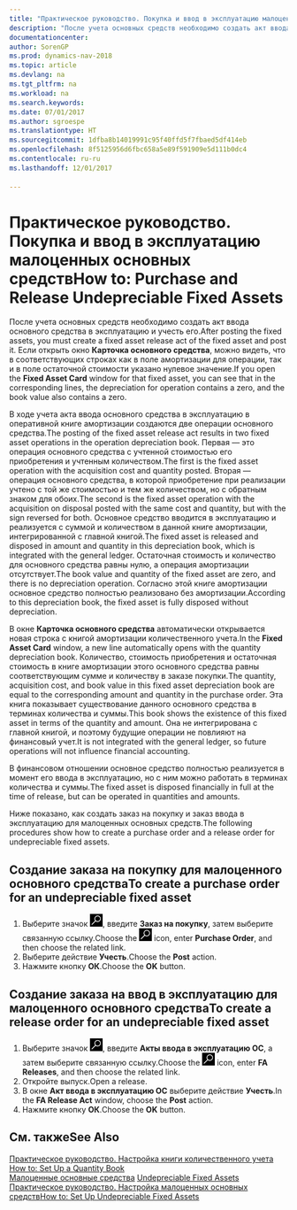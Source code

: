 ```yaml
---
title: "Практическое руководство. Покупка и ввод в эксплуатацию малоценных основных средств"
description: "После учета основных средств необходимо создать акт ввода основного средства в эксплуатацию и учесть его."
documentationcenter: 
author: SorenGP
ms.prod: dynamics-nav-2018
ms.topic: article
ms.devlang: na
ms.tgt_pltfrm: na
ms.workload: na
ms.search.keywords: 
ms.date: 07/01/2017
ms.author: sgroespe
ms.translationtype: HT
ms.sourcegitcommit: 1dfba8b14019991c95f40ffd5f7fbaed5df414eb
ms.openlocfilehash: 8f5125956d6fbc658a5e89f591909e5d111b0dc4
ms.contentlocale: ru-ru
ms.lasthandoff: 12/01/2017

---
```

# <a name="how-to-purchase-and-release-undepreciable-fixed-assets"></a><span data-ttu-id="2f451-103">Практическое руководство. Покупка и ввод в эксплуатацию малоценных основных средств</span><span class="sxs-lookup"><span data-stu-id="2f451-103">How to: Purchase and Release Undepreciable Fixed Assets</span></span>
<span data-ttu-id="2f451-104">После учета основных средств необходимо создать акт ввода основного средства в эксплуатацию и учесть его.</span><span class="sxs-lookup"><span data-stu-id="2f451-104">After posting the fixed assets, you must create a fixed asset release act of the fixed asset and post it.</span></span> <span data-ttu-id="2f451-105">Если открыть окно **Карточка основного средства**, можно видеть, что в соответствующих строках как в поле амортизации для операции, так и в поле остаточной стоимости указано нулевое значение.</span><span class="sxs-lookup"><span data-stu-id="2f451-105">If you open the **Fixed Asset Card** window for that fixed asset, you can see that in the corresponding lines, the depreciation for operation contains a zero, and the book value also contains a zero.</span></span>  

<span data-ttu-id="2f451-106">В ходе учета акта ввода основного средства в эксплуатацию в оперативной книге амортизации создаются две операции основного средства.</span><span class="sxs-lookup"><span data-stu-id="2f451-106">The posting of the fixed asset release act results in two fixed asset operations in the operation depreciation book.</span></span> <span data-ttu-id="2f451-107">Первая — это операция основного средства с учтенной стоимостью его приобретения и учтенным количеством.</span><span class="sxs-lookup"><span data-stu-id="2f451-107">The first is the fixed asset operation with the acquisition cost and quantity posted.</span></span> <span data-ttu-id="2f451-108">Вторая — операция основного средства, в которой приобретение при реализации учтено с той же стоимостью и тем же количеством, но с обратным знаком для обоих.</span><span class="sxs-lookup"><span data-stu-id="2f451-108">The second is the fixed asset operation with the acquisition on disposal posted with the same cost and quantity, but with the sign reversed for both.</span></span> <span data-ttu-id="2f451-109">Основное средство вводится в эксплуатацию и реализуется с суммой и количеством в данной книге амортизации, интегрированной с главной книгой.</span><span class="sxs-lookup"><span data-stu-id="2f451-109">The fixed asset is released and disposed in amount and quantity in this depreciation book, which is integrated with the general ledger.</span></span> <span data-ttu-id="2f451-110">Остаточная стоимость и количество для основного средства равны нулю, а операция амортизации отсутствует.</span><span class="sxs-lookup"><span data-stu-id="2f451-110">The book value and quantity of the fixed asset are zero, and there is no depreciation operation.</span></span> <span data-ttu-id="2f451-111">Согласно этой книге амортизации основное средство полностью реализовано без амортизации.</span><span class="sxs-lookup"><span data-stu-id="2f451-111">According to this depreciation book, the fixed asset is fully disposed without depreciation.</span></span>  

<span data-ttu-id="2f451-112">В окне **Карточка основного средства** автоматически открывается новая строка с книгой амортизации количественного учета.</span><span class="sxs-lookup"><span data-stu-id="2f451-112">In the **Fixed Asset Card** window, a new line automatically opens with the quantity depreciation book.</span></span> <span data-ttu-id="2f451-113">Количество, стоимость приобретения и остаточная стоимость в книге амортизации этого основного средства равны соответствующим сумме и количеству в заказе покупки.</span><span class="sxs-lookup"><span data-stu-id="2f451-113">The quantity, acquisition cost, and book value in this fixed asset depreciation book are equal to the corresponding amount and quantity in the purchase order.</span></span> <span data-ttu-id="2f451-114">Эта книга показывает существование данного основного средства в терминах количества и суммы.</span><span class="sxs-lookup"><span data-stu-id="2f451-114">This book shows the existence of this fixed asset in terms of the quantity and amount.</span></span> <span data-ttu-id="2f451-115">Она не интегрирована с главной книгой, и поэтому будущие операции не повлияют на финансовый учет.</span><span class="sxs-lookup"><span data-stu-id="2f451-115">It is not integrated with the general ledger, so future operations will not influence financial accounting.</span></span>  

<span data-ttu-id="2f451-116">В финансовом отношении основное средство полностью реализуется в момент его ввода в эксплуатацию, но с ним можно работать в терминах количества и суммы.</span><span class="sxs-lookup"><span data-stu-id="2f451-116">The fixed asset is disposed financially in full at the time of release, but can be operated in quantities and amounts.</span></span>  

<span data-ttu-id="2f451-117">Ниже показано, как создать заказ на покупку и заказ ввода в эксплуатацию для малоценных основных средств.</span><span class="sxs-lookup"><span data-stu-id="2f451-117">The following procedures show how to create a purchase order and a release order for undepreciable fixed assets.</span></span>  

## <a name="to-create-a-purchase-order-for-an-undepreciable-fixed-asset"></a><span data-ttu-id="2f451-118">Создание заказа на покупку для малоценного основного средства</span><span class="sxs-lookup"><span data-stu-id="2f451-118">To create a purchase order for an undepreciable fixed asset</span></span>  

1.  <span data-ttu-id="2f451-119">Выберите значок ![Поиск страницы или отчета](../../media/ui-search/search_small.png "Значок поиска страницы или отчета"), введите **Заказ на покупку**, затем выберите связанную ссылку.</span><span class="sxs-lookup"><span data-stu-id="2f451-119">Choose the ![Search for Page or Report](../../media/ui-search/search_small.png "Search for Page or Report icon") icon, enter **Purchase Order**, and then choose the related link.</span></span>  
2.  <span data-ttu-id="2f451-120">Выберите действие **Учесть**.</span><span class="sxs-lookup"><span data-stu-id="2f451-120">Choose the **Post** action.</span></span>  
3.  <span data-ttu-id="2f451-121">Нажмите кнопку **ОК**.</span><span class="sxs-lookup"><span data-stu-id="2f451-121">Choose the **OK** button.</span></span>  

## <a name="to-create-a-release-order-for-an-undepreciable-fixed-asset"></a><span data-ttu-id="2f451-122">Создание заказа на ввод в эксплуатацию для малоценного основного средства</span><span class="sxs-lookup"><span data-stu-id="2f451-122">To create a release order for an undepreciable fixed asset</span></span>  

1.  <span data-ttu-id="2f451-123">Выберите значок ![Поиск страницы или отчета](../../media/ui-search/search_small.png "Значок поиска страницы или отчета"), введите **Акты ввода в эксплуатацию ОС**, а затем выберите связанную ссылку.</span><span class="sxs-lookup"><span data-stu-id="2f451-123">Choose the ![Search for Page or Report](../../media/ui-search/search_small.png "Search for Page or Report icon") icon, enter **FA Releases**, and then choose the related link.</span></span>  
2.  <span data-ttu-id="2f451-124">Откройте выпуск.</span><span class="sxs-lookup"><span data-stu-id="2f451-124">Open a release.</span></span>
3. <span data-ttu-id="2f451-125">В окне **Акт ввода в эксплуатацию ОС** выберите действие **Учесть**.</span><span class="sxs-lookup"><span data-stu-id="2f451-125">In the **FA Release Act** window, choose the **Post** action.</span></span>  
3.  <span data-ttu-id="2f451-126">Нажмите кнопку **ОК**.</span><span class="sxs-lookup"><span data-stu-id="2f451-126">Choose the **OK** button.</span></span>  

## <a name="see-also"></a><span data-ttu-id="2f451-127">См. также</span><span class="sxs-lookup"><span data-stu-id="2f451-127">See Also</span></span>  
 <span data-ttu-id="2f451-128">[Практическое руководство. Настройка книги количественного учета](how-to-set-up-a-quantity-book.md) </span><span class="sxs-lookup"><span data-stu-id="2f451-128">[How to: Set Up a Quantity Book](how-to-set-up-a-quantity-book.md) </span></span>  
 <span data-ttu-id="2f451-129">[Малоценные основные средства](undepreciable-fixed-assets.md) </span><span class="sxs-lookup"><span data-stu-id="2f451-129">[Undepreciable Fixed Assets](undepreciable-fixed-assets.md) </span></span>  
 [<span data-ttu-id="2f451-130">Практическое руководство. Настройка малоценных основных средств</span><span class="sxs-lookup"><span data-stu-id="2f451-130">How to: Set Up Undepreciable Fixed Assets</span></span>](how-to-set-up-undepreciable-fixed-assets.md)   

